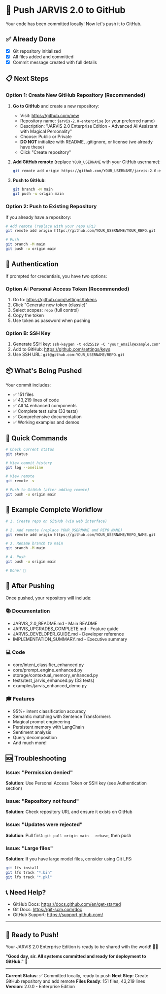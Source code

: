# 🚀 Push JARVIS 2.0 to GitHub

Your code has been committed locally! Now let's push it to GitHub.

## ✅ Already Done
- [x] Git repository initialized
- [x] All files added and committed
- [x] Commit message created with full details

## 📋 Next Steps

### Option 1: Create New GitHub Repository (Recommended)

1. **Go to GitHub** and create a new repository:
   - Visit: https://github.com/new
   - Repository name: `jarvis-2.0-enterprise` (or your preferred name)
   - Description: "JARVIS 2.0 Enterprise Edition - Advanced AI Assistant with Magical Personality"
   - Choose: Public or Private
   - **DO NOT** initialize with README, .gitignore, or license (we already have these)
   - Click "Create repository"

2. **Add GitHub remote** (replace `YOUR_USERNAME` with your GitHub username):
   ```bash
   git remote add origin https://github.com/YOUR_USERNAME/jarvis-2.0-enterprise.git
   ```

3. **Push to GitHub**:
   ```bash
   git branch -M main
   git push -u origin main
   ```

### Option 2: Push to Existing Repository

If you already have a repository:

```bash
# Add remote (replace with your repo URL)
git remote add origin https://github.com/YOUR_USERNAME/YOUR_REPO.git

# Push
git branch -M main
git push -u origin main
```

## 🔐 Authentication

If prompted for credentials, you have two options:

### Option A: Personal Access Token (Recommended)
1. Go to: https://github.com/settings/tokens
2. Click "Generate new token (classic)"
3. Select scopes: `repo` (full control)
4. Copy the token
5. Use token as password when pushing

### Option B: SSH Key
1. Generate SSH key: `ssh-keygen -t ed25519 -C "your_email@example.com"`
2. Add to GitHub: https://github.com/settings/keys
3. Use SSH URL: `git@github.com:YOUR_USERNAME/REPO.git`

## 📦 What's Being Pushed

Your commit includes:
- ✅ 151 files
- ✅ 43,219 lines of code
- ✅ All 14 enhanced components
- ✅ Complete test suite (33 tests)
- ✅ Comprehensive documentation
- ✅ Working examples and demos

## 🎯 Quick Commands

```bash
# Check current status
git status

# View commit history
git log --oneline

# View remote
git remote -v

# Push to GitHub (after adding remote)
git push -u origin main
```

## 📝 Example Complete Workflow

```bash
# 1. Create repo on GitHub (via web interface)

# 2. Add remote (replace YOUR_USERNAME and REPO_NAME)
git remote add origin https://github.com/YOUR_USERNAME/REPO_NAME.git

# 3. Rename branch to main
git branch -M main

# 4. Push
git push -u origin main

# Done! 🎉
```

## 🌟 After Pushing

Once pushed, your repository will include:

### 📚 Documentation
- JARVIS_2.0_README.md - Main README
- JARVIS_UPGRADES_COMPLETE.md - Feature guide
- JARVIS_DEVELOPER_GUIDE.md - Developer reference
- IMPLEMENTATION_SUMMARY.md - Executive summary

### 💻 Code
- core/intent_classifier_enhanced.py
- core/prompt_engine_enhanced.py
- storage/contextual_memory_enhanced.py
- tests/test_jarvis_enhanced.py (33 tests)
- examples/jarvis_enhanced_demo.py

### 🎓 Features
- 95%+ intent classification accuracy
- Semantic matching with Sentence Transformers
- Magical prompt engineering
- Persistent memory with LangChain
- Sentiment analysis
- Query decomposition
- And much more!

## 🆘 Troubleshooting

### Issue: "Permission denied"
**Solution**: Use Personal Access Token or SSH key (see Authentication section)

### Issue: "Repository not found"
**Solution**: Check repository URL and ensure it exists on GitHub

### Issue: "Updates were rejected"
**Solution**: Pull first: `git pull origin main --rebase`, then push

### Issue: "Large files"
**Solution**: If you have large model files, consider using Git LFS:
```bash
git lfs install
git lfs track "*.bin"
git lfs track "*.pkl"
```

## 📞 Need Help?

- GitHub Docs: https://docs.github.com/en/get-started
- Git Docs: https://git-scm.com/doc
- GitHub Support: https://support.github.com/

---

## 🎉 Ready to Push!

Your JARVIS 2.0 Enterprise Edition is ready to be shared with the world! 🚀✨

**"Good day, sir. All systems committed and ready for deployment to GitHub."** 🎩

---

**Current Status**: ✅ Committed locally, ready to push
**Next Step**: Create GitHub repository and add remote
**Files Ready**: 151 files, 43,219 lines
**Version**: 2.0.0 - Enterprise Edition
